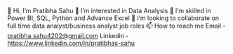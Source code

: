 👋 Hi, I’m Pratibha Sahu
👀 I’m interested in Data Analysis
🌱 I’m skilled in Power BI, SQL, Python and Advance Excel
💞️ I’m looking to collaborate on full time data analyst/business analyst job roles
📫 How to reach me Email - pratibha.sahu4202@gmail.com Linkedin - https://www.linkedin.com/in/pratibhas-sahu

